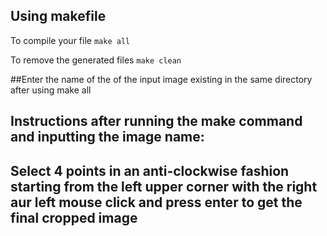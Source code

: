 ## Using makefile

To compile your file 
```make all```

To remove the generated files
```make clean```

##Enter the name of the of the input image existing in the same directory after using make all

## Instructions after running the make command and inputting the image name:
## Select 4 points in an anti-clockwise fashion starting from the left upper corner with the right aur left mouse click and press enter to get the final cropped image
